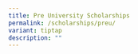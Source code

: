 ```yaml
---
title: Pre University Scholarships
permalink: /scholarships/preu/
variant: tiptap
description: ""
---
```

